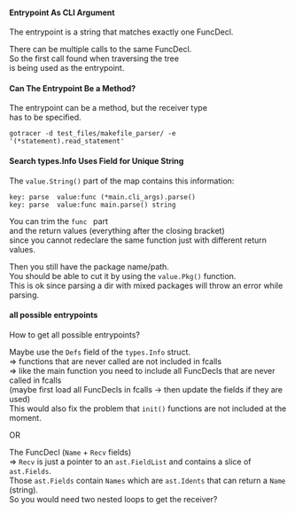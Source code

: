 #### Entrypoint As CLI Argument

The entrypoint is a string that matches exactly one FuncDecl.

There can be multiple calls to the same FuncDecl.\
So the first call found when traversing the tree \
is being used as the entrypoint.

#### Can The Entrypoint Be a Method?

The entrypoint can be a method, but the receiver type \
has to be specified.

```
gotracer -d test_files/makefile_parser/ -e '(*statement).read_statement'
```

#### Search types.Info Uses Field for Unique String

The `value.String()` part of the map contains this information:
```
key: parse	value:func (*main.cli_args).parse()
key: parse	value:func main.parse() string
```

You can trim the `func ` part \
and the return values (everything after the closing bracket) \
since you cannot redeclare the same function just with different return values.

Then you still have the package name/path.\
You should be able to cut it by using the `value.Pkg()` function.\
This is ok since parsing a dir with mixed packages will throw an error while parsing.

#### all possible entrypoints

How to get all possible entrypoints?

Maybe use the `Defs` field of the `types.Info` struct.\
=> functions that are never called are not included in fcalls \
=> like the main function you need to include all FuncDecls that are never \
called in fcalls \
(maybe first load all FuncDecls in fcalls -> then update the fields if they are used) \
This would also fix the problem that `init()` functions are not included at the moment.

OR

The FuncDecl (`Name` + `Recv` fields) \
=> `Recv` is just a pointer to an `ast.FieldList` and contains a slice of `ast.Fields`.\
Those `ast.Fields` contain `Names` which are `ast.Idents` that can return a `Name` (string).\
So you would need two nested loops to get the receiver?
